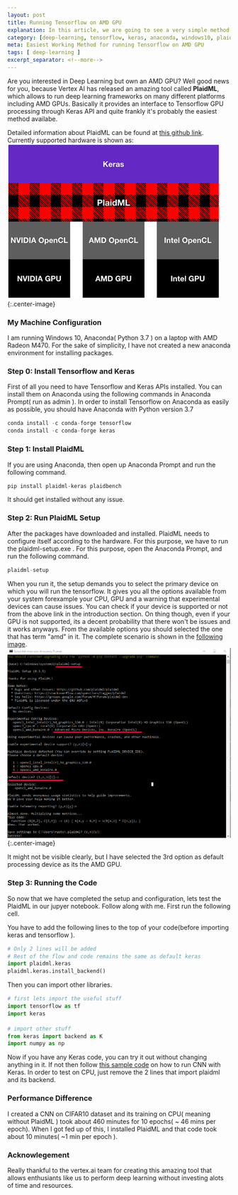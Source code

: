 ```yaml
---
layout: post
title: Running Tensorflow on AMD GPU
explanation: In this article, we are going to see a very simple method on how to run Tensorflow on AMD GPUs.
category: [deep-learning, tensorflow, keras, anaconda, windows10, plaidml ]
meta: Easiest Working Method for running Tensorflow on AMD GPU
tags: [ deep-learning ] 
excerpt_separator: <!--more-->
---
```


Are you interested in Deep Learning but own an AMD GPU? Well good news for you, because Vertex AI has released an amazing tool called **PlaidML**, which allows to run deep learning frameworks on many different platforms including AMD GPUs. Basically it provides an interface to Tensorflow GPU processing through Keras API and quite frankly it's probably the easiest method availabe.
<!--more-->

Detailed information about  PlaidML can be found at [this github link](https://github.com/plaidml/plaidml). Currently supported hardware is shown as: ![My helpful screenshot](/assets/img/plaid_ml/hardware_supportxsmall.png ){:.center-image}

### My Machine Configuration
I am running Windows 10, Anaconda( Python 3.7 ) on a laptop with AMD Radeon M470. For the sake of simplicity, I have not created a new anaconda environment for installing packages. 

### Step 0: Install Tensorflow and Keras
First of all you need to have Tensorflow and Keras APIs installed.
You can install them on Anaconda using the following commands in Anaconda Prompt( run as admin ). In order to install Tensorflow on Anaconda as easily as possible, you should have Anaconda with Python version 3.7
 ```python
conda install -c conda-forge tensorflow
conda install -c conda-forge keras
```

### Step 1: Install PlaidML
If you are using Anaconda, then open up Anaconda Prompt and run the following command.
```python
pip install plaidml-keras plaidbench
```

It should get installed without any issue.

### Step 2: Run PlaidML Setup
After the packages have downloaded and installed. PlaidML needs to configure itself according to the hardware. For this purpose, we have to run the plaidml-setup.exe . For this purpose, open the Anaconda Prompt, and run the following command.
```python
plaidml-setup
```
When you run it, the setup demands you to select the primary device on which you will run the tensorflow. It gives you all the options available from your system forexample your CPU, GPU and a warning that experimental devices can cause issues. You can check if your device is supported or not from the above link in the introduction section. On thing though, even if your GPU is not supported, its a decent probability that there won't be issues and it works anyways. From the available options you should selected the one that has term "amd" in it. The complete scenario is shown in the  [ following image](/assets/img/plaid_ml/setup.png).
![My helpful screenshot](/assets/img/plaid_ml/setup.png ){:.center-image}

It might not be visible clearly, but I have selected the 3rd option as default processing device as its the AMD GPU.

### Step 3: Running the Code
So now that we have completed the setup and configuration, lets test the PlaidML in our jupyer notebook. Follow along with me.
First run the following cell.

You have to add the following lines to the top of your code(before importing keras and tensorflow ). 
```python
# Only 2 lines will be added
# Rest of the flow and code remains the same as default keras
import plaidml.keras
plaidml.keras.install_backend()
```

Then you can import other libraries.
```python
# first lets import the useful stuff
import tensorflow as tf
import keras

# import other stuff
from keras import backend as K
import numpy as np
```

Now if you have any Keras code, you can try it out without changing anything in it. If not then follow [this sample code](https://github.com/keras-team/keras/blob/master/examples/mnist_cnn.py) on how to run CNN with Keras. In order to test on CPU, just remove the 2 lines that import plaidml and its backend.
### Performance Difference
I created a CNN on CIFAR10 dataset and its training on CPU( meaning without PlaidML ) took about 460 minutes for 10 epochs( ~ 46 mins per epoch). When I got fed up of this, I installed PlaidML and that code took about 10 minutes( ~1 min per epoch ). 

### Acknowlegement
Really thankful to the vertex.ai team for creating this amazing tool that allows enthusiants like us to perform deep learning without investing alots of time and resources.


